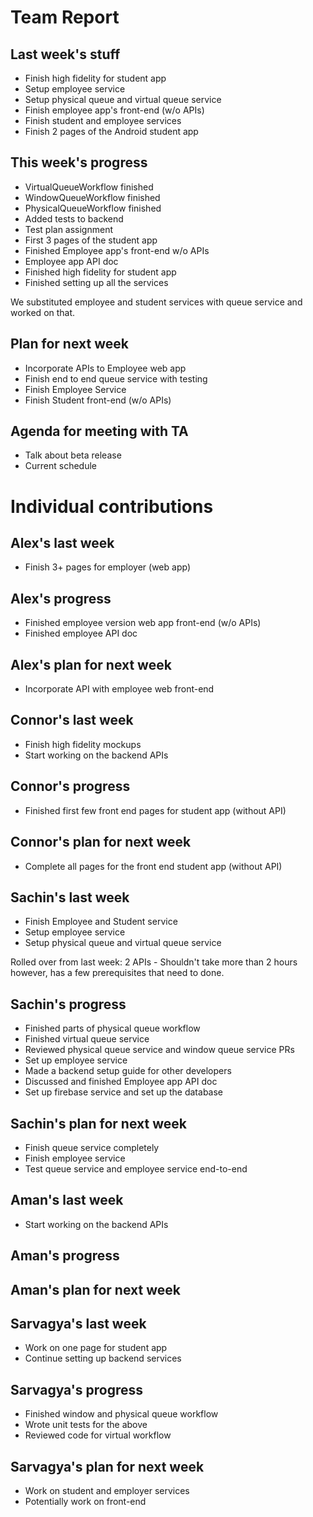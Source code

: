 # Team Report

## Last week's stuff
- Finish high fidelity for student app
- Setup employee service
- Setup physical queue and virtual queue service
- Finish employee app's front-end (w/o APIs)
- Finish student and employee services
- Finish 2 pages of the Android student app

## This week's progress
- VirtualQueueWorkflow finished
- WindowQueueWorkflow finished
- PhysicalQueueWorkflow finished
- Added tests to backend
- Test plan assignment
- First 3 pages of the student app
- Finished Employee app's front-end w/o APIs
- Employee app API doc
- Finished high fidelity for student app
- Finished setting up all the services

We substituted employee and student services with queue service and worked on that.

## Plan for next week
- Incorporate APIs to Employee web app
- Finish end to end queue service with testing
- Finish Employee Service
- Finish Student front-end (w/o APIs)

## Agenda for meeting with TA
- Talk about beta release
- Current schedule

# Individual contributions

## Alex's last week
- Finish 3+ pages for employer (web app)

## Alex's progress
- Finished employee version web app front-end (w/o APIs)
- Finished employee API doc

## Alex's plan for next week
- Incorporate API with employee web front-end

## Connor's last week
- Finish high fidelity mockups
- Start working on the backend APIs

## Connor's progress
- Finished first few front end pages for student app (without API)

## Connor's plan for next week
- Complete all pages for the front end student app (without API)

## Sachin's last week
- Finish Employee and Student service
- Setup employee service
- Setup physical queue and virtual queue service

Rolled over from last week: 2 APIs - Shouldn't take more than 2 hours however, has a few prerequisites that need to done.

## Sachin's progress
- Finished parts of physical queue workflow
- Finished virtual queue service
- Reviewed physical queue service and window queue service PRs
- Set up employee service
- Made a backend setup guide for other developers
- Discussed and finished Employee app API doc
- Set up firebase service and set up the database

## Sachin's plan for next week
- Finish queue service completely
- Finish employee service
- Test queue service and employee service end-to-end

## Aman's last week
- Start working on the backend APIs

## Aman's progress

## Aman's plan for next week


## Sarvagya's last week
- Work on one page for student app
- Continue setting up backend services

## Sarvagya's progress
- Finished window and physical queue workflow
- Wrote unit tests for the above
- Reviewed code for virtual workflow

## Sarvagya's plan for next week
- Work on student and employer services
- Potentially work on front-end
